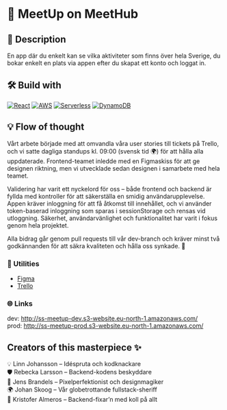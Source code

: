 # 🥩 MeetUp on MeetHub

## 📜 Description

En app där du enkelt kan se vilka aktiviteter som finns över hela Sverige, du bokar enkelt en plats via appen efter du skapat ett konto och loggat in.

## 🛠️ Build with

[![React][React.js]][React-url]
[![AWS][AWS-logo]][AWS-url]
[![Serverless][Serverless-logo]][Serverless-url]
[![DynamoDB][DynamoDB-logo]][DynamoDB-url]

## 💡 Flow of thought

Vårt arbete började med att omvandla våra user stories till tickets på Trello, och vi satte dagliga standups kl. 09:00 (svensk tid 🌍) för att hålla alla uppdaterade. Frontend-teamet inledde med en Figmaskiss för att ge designen riktning, men vi utvecklade sedan designen i samarbete med hela teamet.

Validering har varit ett nyckelord för oss – både frontend och backend är fyllda med kontroller för att säkerställa en smidig användarupplevelse. Appen kräver inloggning för att få åtkomst till innehållet, och vi använder token-baserad inloggning som sparas i sessionStorage och rensas vid utloggning. Säkerhet, användarvänlighet och funktionalitet har varit i fokus genom hela projektet.

Alla bidrag går genom pull requests till vår dev-branch och kräver minst två godkännanden för att säkra kvaliteten och hålla oss synkade. 👥

### 📐 Utilities

- [Figma](https://www.figma.com/design/BUZQycJOrb8PuuaJlYBtgQ/meetup%2C-syntax-sorcery?node-id=0-1&node-type=canvas&t=2h4YESOWLyK7q32A-0)
- [Trello](https://trello.com/b/F2HUbbwv/syntax-sorcery)

### 🌐 Links

dev: http://ss-meetup-dev.s3-website.eu-north-1.amazonaws.com/ </br>
prod: http://ss-meetup-prod.s3-website.eu-north-1.amazonaws.com/

## Creators of this masterpiece ✨

💡 Linn Johansson – Idéspruta och kodknackare </br>
🛡️ Rebecka Larsson – Backend-kodens beskyddare</br>
🎨 Jens Brandels – Pixelperfektionist och designmagiker</br>
🌍 Johan Skoog – Vår globetrottande fullstack-sheriff</br>
🔧 Kristofer Almeros – Backend-fixar’n med koll på allt</br>

<!-- Logon och länkar för AWS och Serverless -->

[AWS-logo]: https://img.shields.io/badge/AWS-FF9900?style=for-the-badge&logo=amazonaws&logoColor=white
[AWS-url]: https://aws.amazon.com/
[Serverless-logo]: https://img.shields.io/badge/Serverless-FD5750?style=for-the-badge&logo=serverless&logoColor=white
[Serverless-url]: https://www.serverless.com/
[React.js]: https://img.shields.io/badge/React-20232A?style=for-the-badge&logo=react&logoColor=61DAFB
[React-url]: https://reactjs.org/
[DynamoDB-logo]: https://img.shields.io/badge/Amazon%20DynamoDB-4053D6?style=for-the-badge&logo=amazon-dynamodb&logoColor=white
[DynamoDB-url]: https://aws.amazon.com/dynamodb/

